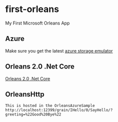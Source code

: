 # first-orleans
My First Microsoft Orleans App

## Azure
Make sure you get the latest [azure storage emulator](https://azure.microsoft.com/en-us/downloads/)

## Orleans 2.0 .Net Core
[Orleans 2.0 .Net Core](https://blogs.msdn.microsoft.com/orleans/2017/03/02/orleans-1-4-and-2-0-tech-preview-2-for-net-core-released/)

## OrleansHttp
```
This is hosted in the OrleansAzureSample
http://localhost:12399/grain/IHello/0/SayHello/?greeting=%22Good%20Bye%22
```
